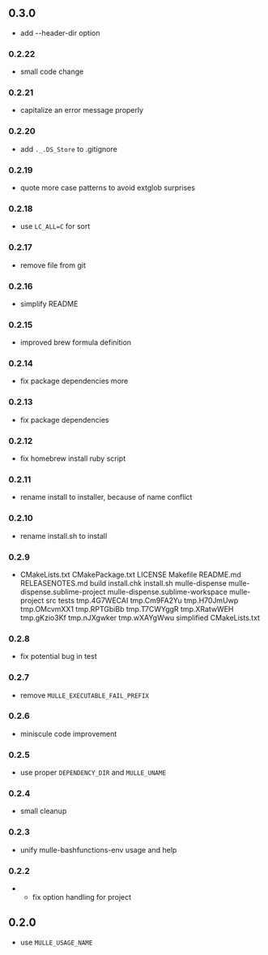 ## 0.3.0

* add --header-dir option


### 0.2.22

* small code change

### 0.2.21

* capitalize an error message properly

### 0.2.20

* add `._.DS_Store` to .gitignore

### 0.2.19

* quote more case patterns to avoid extglob surprises

### 0.2.18

* use `LC_ALL=C` for sort

### 0.2.17

* remove file from git

### 0.2.16

* simplify README

### 0.2.15

* improved brew formula definition

### 0.2.14

* fix package dependencies more

### 0.2.13

* fix package dependencies

### 0.2.12

* fix homebrew install ruby script

### 0.2.11

* rename install to installer, because of name conflict

### 0.2.10

* rename install.sh to install

### 0.2.9

* CMakeLists.txt CMakePackage.txt LICENSE Makefile README.md RELEASENOTES.md build install.chk install.sh mulle-dispense mulle-dispense.sublime-project mulle-dispense.sublime-workspace mulle-project src tests tmp.4G7WECAI tmp.Cm9FA2Yu tmp.H70JmUwp tmp.OMcvmXX1 tmp.RPTGbiBb tmp.T7CWYggR tmp.XRatwWEH tmp.gKzio3Kf tmp.nJXgwker tmp.wXAYgWwu simplified CMakeLists.txt

### 0.2.8

* fix potential bug in test

### 0.2.7

* remove `MULLE_EXECUTABLE_FAIL_PREFIX`

### 0.2.6

* miniscule code improvement

### 0.2.5

* use proper `DEPENDENCY_DIR` and `MULLE_UNAME`

### 0.2.4

* small cleanup

### 0.2.3

* unify mulle-bashfunctions-env usage and help

### 0.2.2

* * fix option handling for project

## 0.2.0

* use `MULLE_USAGE_NAME`
